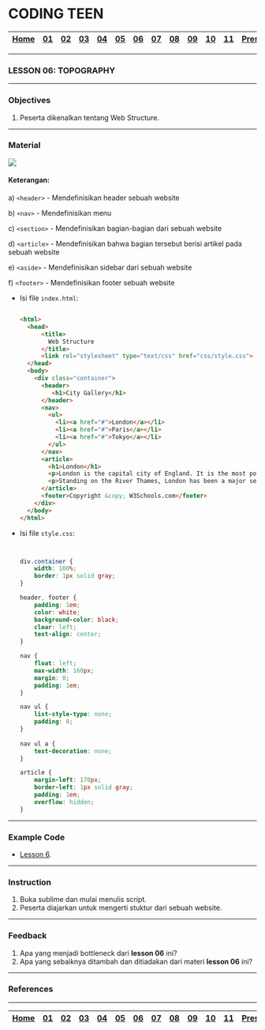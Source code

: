 # CODING TEEN

| [Home][0] | [01][1] | [02][2] | [03][3] | [04][4] | [05][5] | [06][6] | [07][7] | [08][8] | [09][9] | [10][10] | [11][11] | [Presentation][12] |
|:---------:|:-------:|:-------:|:-------:|:-------:|:-------:|:-------:|:-------:|:-------:|:-------:|:--------:|:--------:|:------------------:|

---

### LESSON 06: TOPOGRAPHY

---

### Objectives
1. Peserta dikenalkan tentang Web Structure.

---

### Material

<img src="https://www.w3schools.com/html/img_sem_elements.gif">

#### Keterangan:
a) `<header>` - Mendefinisikan header sebuah website

b) `<nav>` - Mendefinisikan menu

c) `<section>` - Mendefinisikan bagian-bagian dari sebuah website

d) `<article>` - Mendefinisikan bahwa bagian tersebut berisi artikel pada sebuah website

e) `<aside>` - Mendefinisikan sidebar dari sebuah website

f) `<footer>` - Mendefinisikan footer sebuah website


* Isi file `index.html`:

  ```html

  <html>
    <head>
        <title>
          Web Structure
        </title>
        <link rel="stylesheet" type="text/css" href="css/style.css">
    </head>
    <body>
      <div class="container">
        <header>
           <h1>City Gallery</h1>
        </header>
        <nav>
          <ul>
            <li><a href="#">London</a></li>
            <li><a href="#">Paris</a></li>
            <li><a href="#">Tokyo</a></li>
          </ul>
        </nav>
        <article>
          <h1>London</h1>
          <p>London is the capital city of England. It is the most populous city in the  United Kingdom, with a metropolitan area of over 13 million inhabitants.</p>
          <p>Standing on the River Thames, London has been a major settlement for two millennia, its history going back to its founding by the Romans, who named it Londinium.</p>
        </article>
        <footer>Copyright &copy; W3Schools.com</footer>
      </div>
    </body>
  </html>


  ```
  
* Isi file `style.css`:

  ```css


  div.container {
      width: 100%;
      border: 1px solid gray;
  }

  header, footer {
      padding: 1em;
      color: white;
      background-color: black;
      clear: left;
      text-align: center;
  }

  nav {
      float: left;
      max-width: 160px;
      margin: 0;
      padding: 1em;
  }

  nav ul {
      list-style-type: none;
      padding: 0;
  }
     
  nav ul a {
      text-decoration: none;
  }

  article {
      margin-left: 170px;
      border-left: 1px solid gray;
      padding: 1em;
      overflow: hidden;
  }

  ```

---

### Example Code
* [Lesson 6](https://github.com/kollaeducation/coding-teen-example-code/tree/master/day-06).

---

### Instruction
1. Buka sublime dan mulai menulis script.
2. Peserta diajarkan untuk mengerti stuktur dari sebuah website.

---

### Feedback
1. Apa yang menjadi bottleneck dari **lesson 06** ini?
2. Apa yang sebaiknya ditambah dan ditiadakan dari materi **lesson 06** ini?

---

### References



---

| [Home][0] | [01][1] | [02][2] | [03][3] | [04][4] | [05][5] | [06][6] | [07][7] | [08][8] | [09][9] | [10][10] | [11][11] | [Presentation][12] |
|:---------:|:-------:|:-------:|:-------:|:-------:|:-------:|:-------:|:-------:|:-------:|:-------:|:--------:|:--------:|:------------------:|

[0]: README.md "Home"
[1]: lesson-01.md "Web Technology"
[2]: lesson-02.md "HTML & CSS"
[3]: lesson-03.md "Typography"
[4]: lesson-04.md "Form & Embed"
[5]: lesson-05.md "Topography"
[6]: lesson-06.md "Topography Advanced"
[7]: lesson-07.md "Framework"
[8]: lesson-08.md "Framework Advanced"
[9]: lesson-09.md "Personal Project"
[10]: lesson-10.md "Personal Project Consultation"
[11]: lesson-11.md "Domain, Hosting dan Github Pages"
[12]: lesson-12.md "Presentation"
